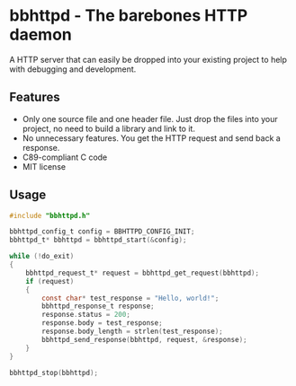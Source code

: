 bbhttpd - The barebones HTTP daemon
===================================

A HTTP server that can easily be dropped into your existing project to help with debugging and development.

Features
--------
- Only one source file and one header file. Just drop the files into your project, no need to build a library and link to it.
- No unnecessary features. You get the HTTP request and send back a response.
- C89-compliant C code
- MIT license

Usage
-----

```c
#include "bbhttpd.h"

bbhttpd_config_t config = BBHTTPD_CONFIG_INIT;
bbhttpd_t* bbhttpd = bbhttpd_start(&config);

while (!do_exit)
{
	bbhttpd_request_t* request = bbhttpd_get_request(bbhttpd);
	if (request)
	{
		const char* test_response = "Hello, world!";
		bbhttpd_response_t response;
		response.status = 200;
		response.body = test_response;
		response.body_length = strlen(test_response);
		bbhttpd_send_response(bbhttpd, request, &response);
	}
}

bbhttpd_stop(bbhttpd);
```

